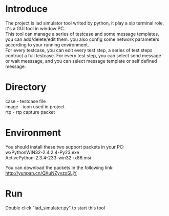 Introduce
=====
The project is iad simulator tool writed by python, it play a sip terminal role, it's a GUI tool in window PC.<br/>
This tool can manage a series of testcase and some message templates, you can add/delete/edit them. you also config some network parameters according to your running environment.<br/>
For every testcase, you can edit every test step, a series of test steps contruct a full testcase. For every test step, you can select send message or wait messsage, and you can select message template or self defined message.<br/>

Directory
=====
case - testcase file<br/>
image - icon used in project<br/>
rtp - rtp capture packet<br/>

Environment
=====
You should install these two support packets in your PC:<br/>
wxPythonWIN32-2.4.2.4-Py23.exe<br/>
ActivePython-2.3.4-233-win32-ix86.msi<br/>

You can download the packets in the following link:<br/>
http://yunpan.cn/QXuNZyvzxSLjY<br/>

Run
=====
Double click "iad_simulater.py" to start this tool<br/>
